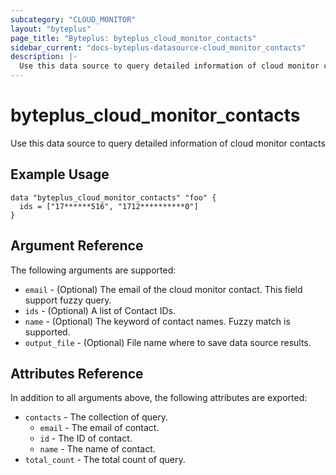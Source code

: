 ```yaml
---
subcategory: "CLOUD_MONITOR"
layout: "byteplus"
page_title: "Byteplus: byteplus_cloud_monitor_contacts"
sidebar_current: "docs-byteplus-datasource-cloud_monitor_contacts"
description: |-
  Use this data source to query detailed information of cloud monitor contacts
---
```

# byteplus_cloud_monitor_contacts
Use this data source to query detailed information of cloud monitor contacts
## Example Usage
```hcl
data "byteplus_cloud_monitor_contacts" "foo" {
  ids = ["17******516", "1712**********0"]
}
```
## Argument Reference
The following arguments are supported:
* `email` - (Optional) The email of the cloud monitor contact. This field support fuzzy query.
* `ids` - (Optional) A list of Contact IDs.
* `name` - (Optional) The keyword of contact names. Fuzzy match is supported.
* `output_file` - (Optional) File name where to save data source results.

## Attributes Reference
In addition to all arguments above, the following attributes are exported:
* `contacts` - The collection of query.
    * `email` - The email of contact.
    * `id` - The ID of contact.
    * `name` - The name of contact.
* `total_count` - The total count of query.


